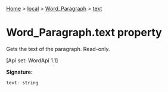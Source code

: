 [Home](./index) &gt; [local](local.md) &gt; [Word\_Paragraph](local.word_paragraph.md) &gt; [text](local.word_paragraph.text.md)

# Word\_Paragraph.text property

Gets the text of the paragraph. Read-only. 

 \[Api set: WordApi 1.1\]

**Signature:**
```javascript
text: string
```
